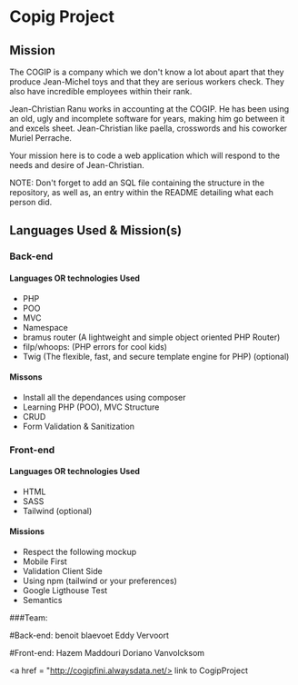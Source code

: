 # Copig Project


## Mission 

The COGIP is a company which we don't know a lot about apart that they produce Jean-Michel toys and that they are serious workers check. They also have incredible employees within their rank.

Jean-Christian Ranu works in accounting at the COGIP. He has been using an old, ugly and incomplete software for years, making him go between it and excels sheet. Jean-Christian like paella, crosswords and his coworker Muriel Perrache.

Your mission here is to code a web application which will respond to the needs and desire of Jean-Christian.

NOTE: Don't forget to add an SQL file containing the structure in the repository, as well as, an entry within the README detailing what each person did.

## Languages Used & Mission(s)

### Back-end
#### Languages OR technologies Used

- PHP
- POO
- MVC
- Namespace
- bramus router (A lightweight and simple object oriented PHP Router)
- filp/whoops: (PHP errors for cool kids)
- Twig (The flexible, fast, and secure
template engine for PHP) (optional)

#### Missons

- Install all the dependances using composer 
- Learning PHP (POO), MVC Structure
- CRUD
- Form Validation & Sanitization 

### Front-end 
#### Languages OR technologies Used
- HTML
- SASS
- Tailwind (optional)

#### Missions 
- Respect the following mockup
- Mobile First 
- Validation Client Side 
- Using npm (tailwind or your preferences)
- Google Ligthouse Test 
- Semantics

###Team:

#Back-end:
benoit blaevoet
Eddy Vervoort

#Front-end:
Hazem Maddouri
Doriano Vanvolcksom



<a href = "http://cogipfini.alwaysdata.net/> link to CogipProject </a>
